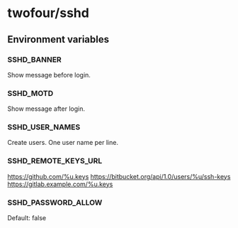 # twofour/sshd

## Environment variables

### SSHD_BANNER

Show message before login.

### SSHD_MOTD

Show message after login.

### SSHD_USER_NAMES

Create users. One user name per line.

### SSHD_REMOTE_KEYS_URL

https://github.com/%u.keys
https://bitbucket.org/api/1.0/users/%u/ssh-keys
https://gitlab.example.com/%u.keys

### SSHD_PASSWORD_ALLOW

Default: false
